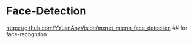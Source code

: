 # Face-Detection

https://github.com/YYuanAnyVision/mxnet_mtcnn_face_detection ## for face-recogntion 
